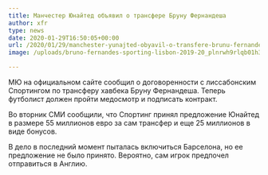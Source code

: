 ```yaml
---
title: Манчестер Юнайтед объявил о трансфере Бруну Фернандеша
author: xfr
type: news
date: 2020-01-29T16:50:05+00:00
url: /2020/01/29/manchester-yunajted-obyavil-o-transfere-brunu-fernandesha/
image: /uploads/bruno-fernandes-sporting-lisbon-2019-20_plnrwh9rlqb01h33shffmy1et-e1579801722440.jpg

---
```

МЮ на официальном сайте сообщил о договоренности с лиссабонским Спортингом по трансферу хавбека Бруну Фернандеша. Теперь футболист должен пройти медосмотр и подписать контракт.

Во вторник СМИ сообщили, что Спортинг принял предложение Юнайтед в размере 55 миллионов евро за сам трансфер и еще 25 миллионов в виде бонусов.

В дело в последний момент пыталась включиться Барселона, но ее предложение не было принято. Вероятно, сам игрок предпочел отправиться в Англию.